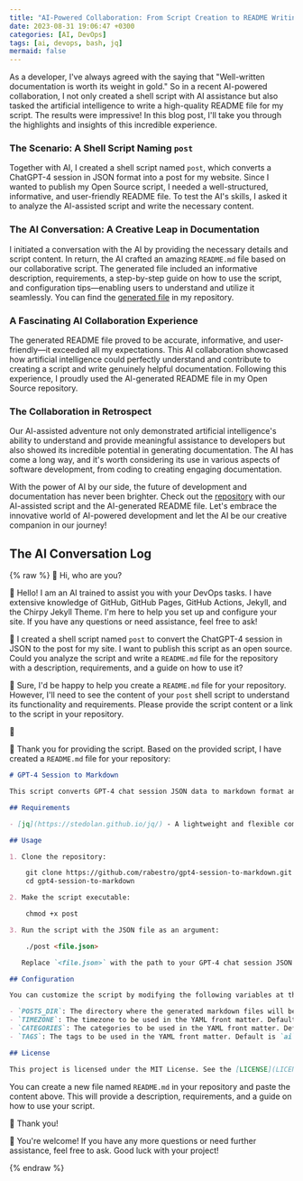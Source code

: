 ```yaml
---
title: "AI-Powered Collaboration: From Script Creation to README Writing"
date: 2023-08-31 19:06:47 +0300
categories: [AI, DevOps]
tags: [ai, devops, bash, jq]
mermaid: false
---
```


As a developer, I've always agreed with the saying that "Well-written documentation is worth its weight in gold." So in a recent AI-powered collaboration, I not only created a shell script with AI assistance but also tasked the artificial intelligence to write a high-quality README file for my script. The results were impressive! In this blog post, I'll take you through the highlights and insights of this incredible experience.

### The Scenario: A Shell Script Naming `post`

Together with AI, I created a shell script named `post`, which converts a ChatGPT-4 session in JSON format into a post for my website. Since I wanted to publish my Open Source script, I needed a well-structured, informative, and user-friendly README file. To test the AI's skills, I asked it to analyze the AI-assisted script and write the necessary content.

### The AI Conversation: A Creative Leap in Documentation

I initiated a conversation with the AI by providing the necessary details and script content. In return, the AI crafted an amazing `README.md` file based on our collaborative script. The generated file included an informative description, requirements, a step-by-step guide on how to use the script, and configuration tips—enabling users to understand and utilize it seamlessly. You can find the [generated file](https://github.com/rabestro/gpt4-session-to-markdown) in my repository.

### A Fascinating AI Collaboration Experience

The generated README file proved to be accurate, informative, and user-friendly—it exceeded all my expectations. This AI collaboration showcased how artificial intelligence could perfectly understand and contribute to creating a script and write genuinely helpful documentation. Following this experience, I proudly used the AI-generated README file in my Open Source repository.

### The Collaboration in Retrospect

Our AI-assisted adventure not only demonstrated artificial intelligence's ability to understand and provide meaningful assistance to developers but also showed its incredible potential in generating documentation. The AI has come a long way, and it's worth considering its use in various aspects of software development, from coding to creating engaging documentation.

With the power of AI by our side, the future of development and documentation has never been brighter. Check out the [repository](https://github.com/rabestro/gpt4-session-to-markdown) with our AI-assisted script and the AI-generated README file. Let's embrace the innovative world of AI-powered development and let the AI be our creative companion in our journey!

## The AI Conversation Log

{% raw %}
👤 Hi, who are you?

🤖 Hello! I am an AI trained to assist you with your DevOps tasks. I have extensive knowledge of GitHub, GitHub Pages, GitHub Actions, Jekyll, and the Chirpy Jekyll Theme. I'm here to help you set up and configure your site. If you have any questions or need assistance, feel free to ask!

👤 I created a shell script named `post` to convert the ChatGPT-4 session in JSON to the post for my site. I want to publish this script as an open source. Could you analyze the script and write a `README.md` file for the repository with a description, requirements, and a guide on how to use it? 

🤖 Sure, I'd be happy to help you create a `README.md` file for your repository. However, I'll need to see the content of your `post` shell script to understand its functionality and requirements. Please provide the script content or a link to the script in your repository.

👤 

<script src="https://gist.github.com/rabestro/0ba87fdf591c69a2af4674ee0dbd82cf.js"></script>

🤖 Thank you for providing the script. Based on the provided script, I have created a `README.md` file for your repository:

```markdown
# GPT-4 Session to Markdown

This script converts GPT-4 chat session JSON data to markdown format and adds YAML front matter to the top of the file to prepare it for publishing on a Jekyll site.

## Requirements

- [jq](https://stedolan.github.io/jq/) - A lightweight and flexible command-line JSON processor.

## Usage

1. Clone the repository:

    git clone https://github.com/rabestro/gpt4-session-to-markdown.git
    cd gpt4-session-to-markdown

2. Make the script executable:

    chmod +x post

3. Run the script with the JSON file as an argument:

    ./post <file.json>

   Replace `<file.json>` with the path to your GPT-4 chat session JSON file.

## Configuration

You can customize the script by modifying the following variables at the beginning of the `post` script:

- `POSTS_DIR`: The directory where the generated markdown files will be saved. Default is `../_posts`.
- `TIMEZONE`: The timezone to be used in the YAML front matter. Default is `+0300`.
- `CATEGORIES`: The categories to be used in the YAML front matter. Default is `AI`.
- `TAGS`: The tags to be used in the YAML front matter. Default is `ai`.

## License

This project is licensed under the MIT License. See the [LICENSE](LICENSE) file for details.
```

You can create a new file named `README.md` in your repository and paste the content above. This will provide a description, requirements, and a guide on how to use your script.

👤 Thank you!

🤖 You're welcome! If you have any more questions or need further assistance, feel free to ask. Good luck with your project!

{% endraw %}
